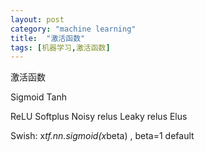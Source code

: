 ```yaml
---
layout: post
category: "machine learning"
title:  "激活函数"
tags: [机器学习,激活函数]
---
```

激活函数

Sigmoid
Tanh

ReLU
Softplus
Noisy relus
Leaky relus
Elus


Swish: x*tf.nn.sigmoid(x*beta) , beta=1 default
